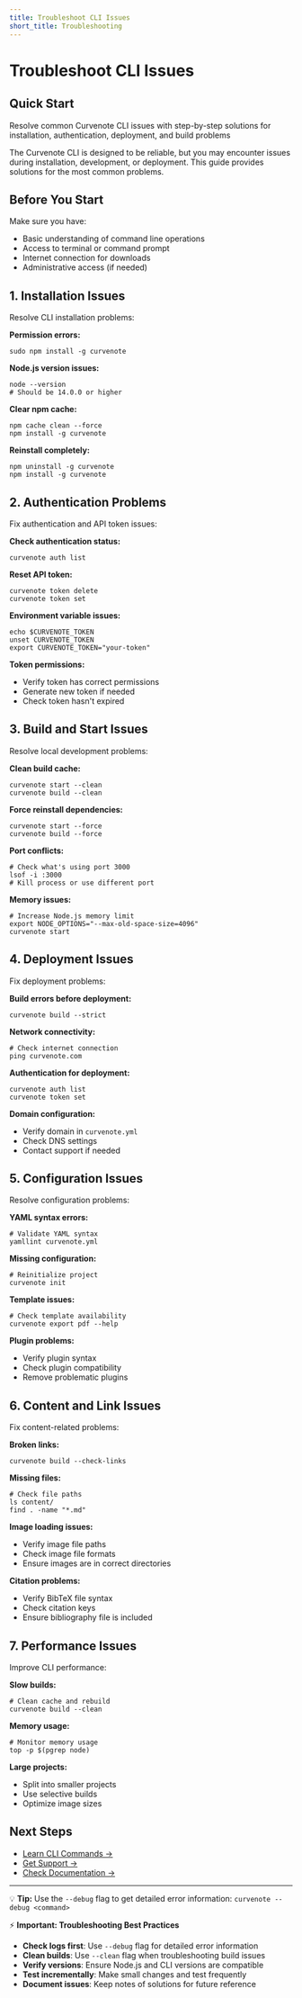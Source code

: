 ```yaml
---
title: Troubleshoot CLI Issues
short_title: Troubleshooting
---
```


# Troubleshoot CLI Issues

## Quick Start
Resolve common Curvenote CLI issues with step-by-step solutions for installation, authentication, deployment, and build problems

The Curvenote CLI is designed to be reliable, but you may encounter issues during installation, development, or deployment. This guide provides solutions for the most common problems.

## Before You Start

Make sure you have:
- Basic understanding of command line operations
- Access to terminal or command prompt
- Internet connection for downloads
- Administrative access (if needed)

## 1. Installation Issues

Resolve CLI installation problems:

**Permission errors:**
```shell
sudo npm install -g curvenote
```

**Node.js version issues:**
```shell
node --version
# Should be 14.0.0 or higher
```

**Clear npm cache:**
```shell
npm cache clean --force
npm install -g curvenote
```

**Reinstall completely:**
```shell
npm uninstall -g curvenote
npm install -g curvenote
```

## 2. Authentication Problems

Fix authentication and API token issues:

**Check authentication status:**
```shell
curvenote auth list
```

**Reset API token:**
```shell
curvenote token delete
curvenote token set
```

**Environment variable issues:**
```shell
echo $CURVENOTE_TOKEN
unset CURVENOTE_TOKEN
export CURVENOTE_TOKEN="your-token"
```

**Token permissions:**
- Verify token has correct permissions
- Generate new token if needed
- Check token hasn't expired

## 3. Build and Start Issues

Resolve local development problems:

**Clean build cache:**
```shell
curvenote start --clean
curvenote build --clean
```

**Force reinstall dependencies:**
```shell
curvenote start --force
curvenote build --force
```

**Port conflicts:**
```shell
# Check what's using port 3000
lsof -i :3000
# Kill process or use different port
```

**Memory issues:**
```shell
# Increase Node.js memory limit
export NODE_OPTIONS="--max-old-space-size=4096"
curvenote start
```

## 4. Deployment Issues

Fix deployment problems:

**Build errors before deployment:**
```shell
curvenote build --strict
```

**Network connectivity:**
```shell
# Check internet connection
ping curvenote.com
```

**Authentication for deployment:**
```shell
curvenote auth list
curvenote token set
```

**Domain configuration:**
- Verify domain in `curvenote.yml`
- Check DNS settings
- Contact support if needed

## 5. Configuration Issues

Resolve configuration problems:

**YAML syntax errors:**
```shell
# Validate YAML syntax
yamllint curvenote.yml
```

**Missing configuration:**
```shell
# Reinitialize project
curvenote init
```

**Template issues:**
```shell
# Check template availability
curvenote export pdf --help
```

**Plugin problems:**
- Verify plugin syntax
- Check plugin compatibility
- Remove problematic plugins

## 6. Content and Link Issues

Fix content-related problems:

**Broken links:**
```shell
curvenote build --check-links
```

**Missing files:**
```shell
# Check file paths
ls content/
find . -name "*.md"
```

**Image loading issues:**
- Verify image file paths
- Check image file formats
- Ensure images are in correct directories

**Citation problems:**
- Verify BibTeX file syntax
- Check citation keys
- Ensure bibliography file is included

## 7. Performance Issues

Improve CLI performance:

**Slow builds:**
```shell
# Clean cache and rebuild
curvenote build --clean
```

**Memory usage:**
```shell
# Monitor memory usage
top -p $(pgrep node)
```

**Large projects:**
- Split into smaller projects
- Use selective builds
- Optimize image sizes

## Next Steps

- [Learn CLI Commands →](./commands.md)
- [Get Support →](./support.md)
- [Check Documentation →](./reference.md)

---

💡 **Tip:** Use the `--debug` flag to get detailed error information: `curvenote --debug <command>`

⚡ **Important: Troubleshooting Best Practices**

- **Check logs first**: Use `--debug` flag for detailed error information
- **Clean builds**: Use `--clean` flag when troubleshooting build issues
- **Verify versions**: Ensure Node.js and CLI versions are compatible
- **Test incrementally**: Make small changes and test frequently
- **Document issues**: Keep notes of solutions for future reference
